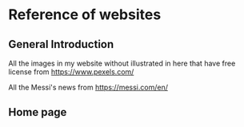 # Reference of websites

## General Introduction

All the images in my website without illustrated in here that have free license from <https://www.pexels.com/>

All the Messi's news from <https://messi.com/en/>

## Home page
